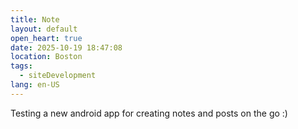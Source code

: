 ```yaml
---
title: Note
layout: default
open_heart: true
date: 2025-10-19 18:47:08
location: Boston
tags: 
  - siteDevelopment
lang: en-US
---
```


Testing a new android app for creating notes and posts on the go :)	
